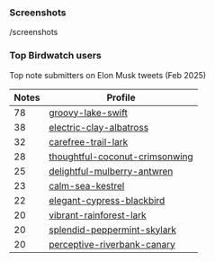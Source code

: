 ### Screenshots
/screenshots

### Top Birdwatch users
Top note submitters on Elon Musk tweets (Feb 2025)

|Notes|Profile|
|---|---|
|78|[groovy-lake-swift](https://x.com/i/communitynotes/u/groovy-lake-swift)|
|38|[electric-clay-albatross](https://x.com/i/communitynotes/u/electric-clay-albatross)|
|32|[carefree-trail-lark](https://x.com/i/communitynotes/u/carefree-trail-lark)|
|28|[thoughtful-coconut-crimsonwing](https://x.com/i/communitynotes/u/thoughtful-coconut-crimsonwing)|
|25|[delightful-mulberry-antwren](https://x.com/i/communitynotes/u/delightful-mulberry-antwren)|
|23|[calm-sea-kestrel](https://x.com/i/communitynotes/u/calm-sea-kestrel)|
|22|[elegant-cypress-blackbird](https://x.com/i/communitynotes/u/elegant-cypress-blackbird)|
|20|[vibrant-rainforest-lark](https://x.com/i/communitynotes/u/vibrant-rainforest-lark)|
|20|[splendid-peppermint-skylark](https://x.com/i/communitynotes/u/splendid-peppermint-skylark)|
|20|[perceptive-riverbank-canary](https://x.com/i/communitynotes/u/perceptive-riverbank-canary)|
